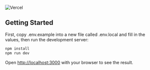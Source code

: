 ![Vercel](https://vercelbadge.vercel.app/api/[ronan-f]/[omdb-nextjs-test])

## Getting Started

First, copy .env.example into a new file called .env.local and fill in the values, then run the development server:

```bash
npm install
npm run dev
```

Open [http://localhost:3000](http://localhost:3000) with your browser to see the result.
